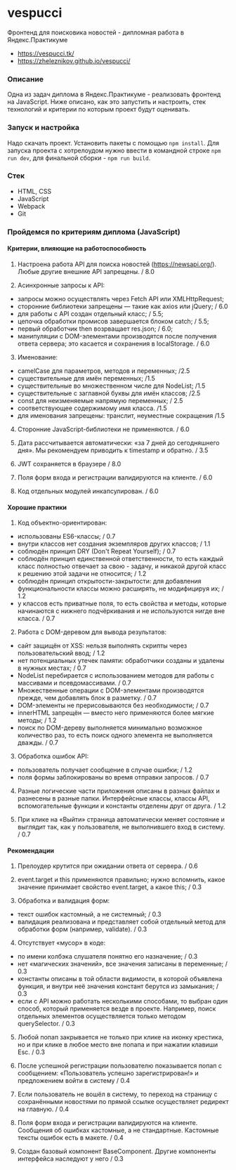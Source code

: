 # vespucci
Фронтенд для поисковика новостей - дипломная работа в Яндекс.Практикуме
- https://vespucci.tk/
- https://zheleznikov.github.io/vespucci/


### Описание
Одна из задач диплома в Яндекс.Практикуме - реализовать фронтенд на JavaScript.
Ниже описано, как это запустить и настроить, стек технологий и критерии по которым проект будут оценивать.

### Запуск и настройка
Надо скачать проект. Установить пакеты с помощью `npm install`.
Для запуска проекта с хотрелоудом нужно ввести в командной строке `npm run dev`, для финальной сборки - `npm run build`.

### Стек
- HTML, CSS
- JavaScript
- Webpack
- Git

### Пройдемся по критериям диплома (JavaScript)

#### Критерии, влияющие на работоспособность

1. Настроена работа API для поиска новостей (https://newsapi.org/). Любые другие внешние API запрещены. / 8.0

2. Асинхронные запросы к API:
- запросы можно осуществлять через Fetch API или XMLHttpRequest;
- сторонние библиотеки запрещены — такие как axios или jQuery;
/ 6.0
- для работы с API создан отдельный класс;
/ 5.5;
- цепочка обработки промисов завершается блоком catch;
/ 5.5;
- первый обработчик then возрващает res.json;
/ 6.0;
- манипуляции с DOM-элементами производятся после получения ответа сервера; это касается и сохранения в localStorage.
/ 6.0

3. Именование:
- camelCase для параметров, методов и переменных; /2.5
- существительные для имён переменных; /1.5
- существительные во множественном числе для NodeList; /1.5
- существительные с заглавной буквы для имён классов; /2.5
- const для неизменяемые напрямую переменных; / 2.5
- соответствующее содержимому имя класса. /1.5
- для именования запрещены: транслит, неуместные сокращения /1.5

4. Сторонние JavaScript-библиотеки не применяются. / 6.0

5. Дата рассчитывается автоматически: «за 7 дней до сегодняшнего дня». Мы рекомендуем приводить к timestamp и обратно. / 3.5

6. JWT сохраняется в браузере / 8.0

7. Поля форм входа и регистрации валидируются на клиенте. / 6.0

8. Код отдельных модулей инкапсулирован. / 6.0

#### Хорошие практики

1. Код объектно-ориентирован:
- использованы ES6-классы; / 0.7
- внутри классов нет создания экземпляров других классов; / 1.1
- соблюдён принцип DRY (Don't Repeat Yourself); / 0.7
- соблюдён принцип единственной ответственности, то есть каждый класс полностью отвечает за свою - задачу, и никакой другой класс к решению этой задачи не относится; / 1.2
- соблюдён принцип открытости-закрытости: для добавления функциональности классы можно расширять, не модифицируя их; / 1.2
- у классов есть приватные поля, то есть свойства и методы, которые начинаются с нижнего подчёркивания и не используются нигде вне класса. / 0.7

2. Работа с DOM-деревом для вывода результатов:
- cайт защищён от XSS: нельзя выполнять скрипты через пользовательский ввод; / 1.2
- нет потенциальных утечек памяти: обработчики созданы и удалены в нужных местах; / 0.7
- NodeList перебирается с использованием методов для работы с массивами и псевдомассивами. / 0.7
- Множественные операции c DOM-элементами производятся прежде, чем добавлять блок в разметку. / 0.7
- DOM-элементы не прерисовываются без необходимости; / 0.7
- innerHTML запрещён — вместо него применяются более мягкие методы; / 1.2
- поиск по DOM-дереву выполняется минимально возможное количество раз, то есть поиск одного элемента не выполняется дважды. / 0.7

3. Обработка ошибок API:
- пользователь получает сообщение в случае ошибки; / 1.2
- поля формы заблокированы во время отправки запросов. / 0.7

4. Разные логические части приложения описаны в разных файлах и разнесены в разные папки. Интерфейсные классы, классы API, вспомогательные функции и константы отделены друг от друга. / 1.2

5. При клике на «Выйти» страница автоматически меняет состояние и выглядит так, как у пользователя, не выполнившего вход в систему. / 0.7

#### Рекомендации

1. Прелоудер крутится при ожидании ответа от сервера. / 0.6

2. event.target и this применяются правильно; нужно вспомнить, какое значение принимает свойство event.target, а какое this; / 0.3

3. Обработка и валидация форм:
- текст ошибок кастомный, а не системный; / 0.3
- валидация реализована и представляет собой отдельный метод для обработки форм (например, validate). / 0.3

4. Отсутствует «мусор» в коде:
- по имени колбэка слушателя понятно его назначение; / 0.3
- нет «магических значений», все значения записаны в переменные; / 0.3
- константы описаны в той области видимости, в которой объявлена функция, и внутри неё значения констант берутся из замыкания; / 0.3
- если с API можно работать несколькими способами, то выбран один способ, который применяется везде в проекте. Например, поиск отдельных элементов осуществляется только методом querySelector. / 0.3

5. Любой попап закрывается не только при клике на иконку крестика, но и при клике в любое место вне попапа и при нажатии клавиши Esc. / 0.3

6. После успешной регистрации пользователю показывается попап с сообщением: «Пользователь успешно зарегистрирован!» и предложением войти в систему / 0.4

7. Если пользователь не вошёл в систему, то переход на страницу с сохранёнными новостями по прямой ссылке осуществляет редирект на главную. / 0.4

8. Поля форм входа и регистрации валидируются на клиенте. Сообщения об ошибках кастомные, а не стандартные. Кастомные тексты ошибок есть в макете. / 0.4

9. Создан базовый компонент BaseComponent. Другие компоненты интерфейса наследуют у него / 0.3

